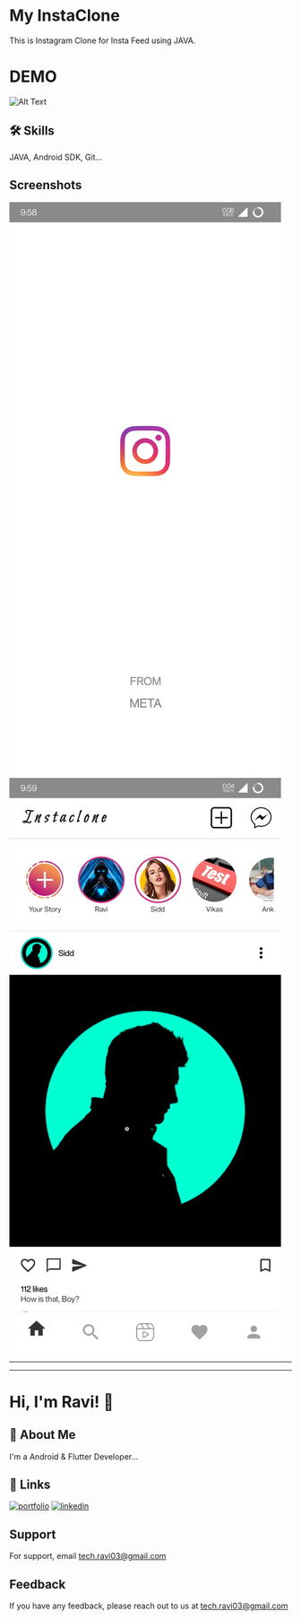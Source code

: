 
# My InstaClone

This is Instagram Clone for Insta Feed using JAVA.


# DEMO
![Alt Text](https://github.com/tech-Ravi/InstaClone/blob/master/gif_instaclone.gif)
## 🛠 Skills
JAVA, Android SDK, Git...


## Screenshots

![Screenshot](https://github.com/tech-Ravi/InstaClone/blob/master/Screenshot_20220612-215855.jpg)
![Screenshot](https://github.com/tech-Ravi/InstaClone/blob/master/Screenshot_20220612-215920.jpg)



------------------------------------------------------------------------
------------------------------------------------------------------------

# Hi, I'm Ravi! 👋


## 🚀 About Me
I'm a Android & Flutter Developer...


## 🔗 Links
[![portfolio](https://img.shields.io/badge/my_portfolio-000?style=for-the-badge&logo=ko-fi&logoColor=white)](http://ravi-prakash-jaiswal-1.jimdosite.com/)
[![linkedin](https://img.shields.io/badge/linkedin-0A66C2?style=for-the-badge&logo=linkedin&logoColor=white)](http://www.linkedin.com/in/ravi-prakash01)


## Support

For support, email tech.ravi03@gmail.com


## Feedback

If you have any feedback, please reach out to us at tech.ravi03@gmail.com
